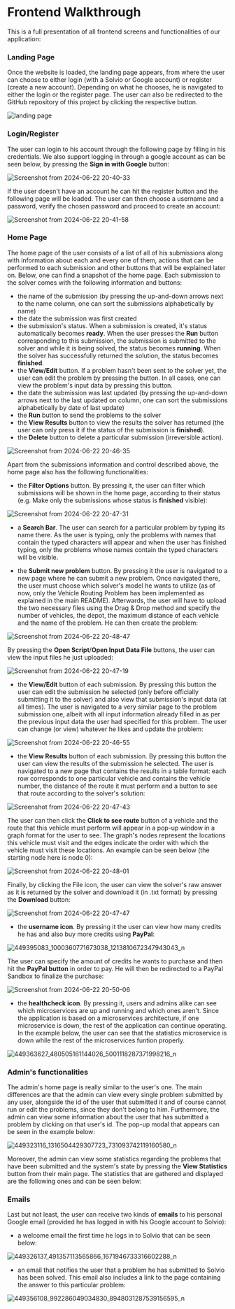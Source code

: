# Frontend Walkthrough

This is a full presentation of all frontend screens and functionalities of our application:  

### Landing Page    

Once the website is loaded, the landing page appears, from where the user can choose to either login (with a Solvio or Google account) or register (create a new account). Depending on what he chooses, he is navigated to either the login or the register page. The user can also be redirected to the GitHub repository of this project by clicking the respective button.  

![landing page](https://github.com/ntua/saas2024-19/assets/115417360/8dfc4eee-ab3d-465e-98f4-a5fb5ac49d4e)

### Login/Register  

The user can login to his account through the following page by filling in his credentials. We also support logging in through a google account as can be seen below, by pressing the **Sign in with Google** button:  

![Screenshot from 2024-06-22 20-40-33](https://github.com/ntua/saas2024-19/assets/115417360/7e8f9ab0-0abb-4fbd-a3eb-e54c55353cd0)  

If the user doesn't have an account he can hit the register button and the following page will be loaded. The user can then choose a username and a password, verify the chosen password and proceed to create an account:  

![Screenshot from 2024-06-22 20-41-58](https://github.com/ntua/saas2024-19/assets/115417360/80546c87-67bc-4fd8-8aeb-2936924285be)   

### Home Page  

The home page of the user consists of a list of all of his submissions along with information about each and every one of them, actions that can be performed to each submission and other buttons that will be explained later on. Below, one can find a snapshot of the home page. Each submission to the solver comes with the following information and buttons:  
- the name of the submission (by pressing the up-and-down arrows next to the name column, one can sort the submissions alphabetically by name)
- the date the submission was first created
- the submission's status. When a submission is created, it's status automatically becomes **ready**. When the user presses the **Run** button corresponding to this submission, the submission is submitted to the solver and while it is being solved, the status becomes **running**. When the solver has successfully returned the solution, the status becomes **finished**.
- the **View/Edit** button. If a problem hasn't been sent to the solver yet, the user can edit the problem by pressing the button. In all cases, one can view the problem's input data by pressing this button.
- the date the submission was last updated (by pressing the up-and-down arrows next to the last updated on column, one can sort the submissions alphabetically by date of last update)
- the **Run** button to send the problems to the solver
- the **View Results** button to view the results the solver has returned (the user can only press it if the status of the submission is **finished**).
- the **Delete** button to delete a particular submission (irreversible action).

![Screenshot from 2024-06-22 20-46-35](https://github.com/ntua/saas2024-19/assets/115417360/74030d33-4ae7-48e5-8217-b68534948952)  

Apart from the submissions information and control described above, the home page also has the following functionalities:  
- the **Filter Options** button. By pressing it, the user can filter which submissions will be shown in the home page, according to their status (e.g. Make only the submissions whose status is **finished** visible):

![Screenshot from 2024-06-22 20-47-31](https://github.com/ntua/saas2024-19/assets/115417360/5d5d8d24-1c03-47a1-83e3-b41902d07b10)  

- a **Search Bar**. The user can search for a particular problem by typing its name there. As the user is typing, only the problems with names that contain the typed characters will appear and when the user has finished typing, only the problems whose names contain the typed characters will be visible.

- the **Submit new problem** button. By pressing it the user is navigated to a new page where he can submit a new problem. Once navigated there, the user must choose which solver's model he wants to utilize (as of now, only the Vehicle Routing Problem has been implemented as explained in the main README). Afterwards, the user will have to upload the two necessary files using the Drag & Drop method and specify the number of vehicles, the depot, the maximum distance of each vehicle and the name of the problem. He can then create the problem:

![Screenshot from 2024-06-22 20-48-47](https://github.com/ntua/saas2024-19/assets/115417360/e9c12ea2-c135-44e1-b780-130603c1242f)  

By pressing the **Open Script**/**Open Input Data File** buttons, the user can view the input files he just uploaded:  

![Screenshot from 2024-06-22 20-47-19](https://github.com/ntua/saas2024-19/assets/115417360/cb7d22da-e9cf-491c-9c29-d9a7174e44c0)

- the **View/Edit** button of each submission. By pressing this button the user can edit the submission he selected (only before officially submitting it to the solver) and also view that submission's input data (at all times). The user is navigated to a very similar page to the problem submission one, albeit with all input information already filled in as per the previous input data the user had specified for this problem. The user can change (or view) whatever he likes and update the problem:

 ![Screenshot from 2024-06-22 20-46-55](https://github.com/ntua/saas2024-19/assets/115417360/171dac49-4561-4462-8391-982a3e975ac6)

- the **View Results** button of each submission. By pressing this button the user can view the results of the submission he selected. The user is navigated to a new page that contains the results in a table format: each row corresponds to one particular vehicle and contains the vehicle number, the distance of the route it must perform and a button to see that route according to the solver's solution:  

![Screenshot from 2024-06-22 20-47-43](https://github.com/ntua/saas2024-19/assets/115417360/d9cdaa13-5017-472b-b48e-6c479b207a81)  

The user can then click the **Click to see route** button of a vehicle and the route that this vehicle must perform will appear in a pop-up window in a graph format for the user to see. The graph's nodes represent the locations this vehicle must visit and the edges indicate the order with which the vehicle must visit these locations. An example can be seen below (the starting node here is node 0):  

![Screenshot from 2024-06-22 20-48-01](https://github.com/ntua/saas2024-19/assets/115417360/1109eae6-11fc-4e00-8af9-0f392b1fc4e7)  

Finally, by clicking the File icon, the user can view the solver's raw answer as it is returned by the solver and download it (in .txt format) by pressing the **Download** button:  

![Screenshot from 2024-06-22 20-47-47](https://github.com/ntua/saas2024-19/assets/115417360/c8c13986-ba05-4264-8438-788689eba044)

- the **username icon**. By pressing it the user can view how many credits he has and also buy more credits using **PayPal**:

![449395083_1000360771673038_1213810672347943043_n](https://github.com/ntua/saas2024-19/assets/115417360/521f016a-b99b-4966-aa82-5da8aca9ef76)

The user can specify the amount of credits he wants to purchase and then hit the **PayPal button** in order to pay. He will then be redirected to a PayPal Sandbox to finalize the purchase:   

![Screenshot from 2024-06-22 20-50-06](https://github.com/ntua/saas2024-19/assets/115417360/35bd7dea-12f9-4429-b207-e68e4f074978)  

- the **healthcheck icon**. By pressing it, users and admins alike can see which microservices are up and running and which ones aren't. Since the application is based on a microservices architecture, if one microservice is down, the rest of the application can continue operating. In the example below, the user can see that the statistics microservice is down while the rest of the microservices funtion properly.

![449363627_480505161144026_5001118287371998216_n](https://github.com/ntua/saas2024-19/assets/115417360/f73fbfdd-c01a-4f1a-8b2e-78f4feba2776)  

### Admin's functionalities  

The admin's home page is really similar to the user's one. The main differences are that the admin can view every single problem submitted by any user, alongside the id of the user that submitted it and of course cannot run or edit the problems, since they don't belong to him. Furthermore, the admin can view some information about the user that has submitted a problem by clicking on that user's id. The pop-up modal that appears can be seen in the example below:  

![449323116_1316504429307723_731093742119160580_n](https://github.com/ntua/saas2024-19/assets/115417360/3ddbc138-caa5-4c55-b009-ea32ef61197a)

Moreover, the admin can view some statistics regarding the problems that have been submitted and the system's state by pressing the **View Statistics** button from their main page. The statistics that are gathered and displayed are the following ones and can be seen below:  

### Emails  

Last but not least, the user can receive two kinds of **emails** to his personal Google email (provided he has logged in with his Google account to Solvio):

- a welcome email the first time he logs in to Solvio that can be seen below:

![449326137_491357113565866_1671946733316602288_n](https://github.com/ntua/saas2024-19/assets/115417360/2d3313e1-5880-4bea-b590-bcb7fb429843)

- an email that notifies the user that a problem he has submitted to Solvio has been solved. This email also includes a link to the page containing the answer to this particular problem:

![449356108_992286049034830_8948031287539156595_n](https://github.com/ntua/saas2024-19/assets/115417360/c4c34122-7ca7-4e43-bd89-7748c101c294)







